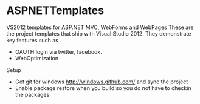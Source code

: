 ASPNETTemplates
===============

VS2012 templates for ASP.NET MVC, WebForms and WebPages
These are the project templates that ship with Visual Studio 2012. They demonstrate key features such as 
 - OAUTH login via twitter, facebook.
 - WebOptimization

Setup
- Get git for windows http://windows.github.com/ and sync the project
- Enable package restore when you build so you do not have to checkin the packages
